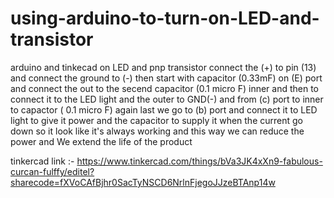# using-arduino-to-turn-on-LED-and-transistor
arduino and tinkecad on LED and pnp transistor
connect the (+) to pin (13) and connect the ground to (-) then start with capacitor (0.33mF) on (E) port and connect the out to the secend capacitor (0.1 micro F) inner and then to connect it to the LED light 
and the outer to GND(-) and from (c) port to inner to capactor ( 0.1 micro F) again 
last we go to (b) port and connect it to LED light to give it power and the capacitor to supply it when the current go down so it look like it's always working and this way we can reduce the power and We extend the life of the product 

tinkercad link :- https://www.tinkercad.com/things/bVa3JK4xXn9-fabulous-curcan-fulffy/editel?sharecode=fXVoCAfBjhr0SacTyNSCD6NrlnFjegoJJzeBTAnp14w
